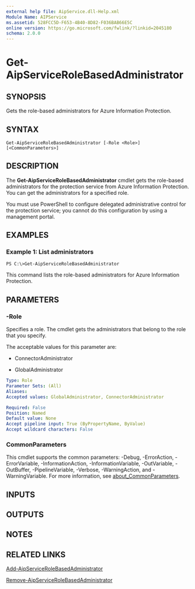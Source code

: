 ```yaml
---
external help file: AipService.dll-Help.xml
Module Name: AIPService
ms.assetid: 528FCC5D-F653-4B40-8D82-F036BAB66E5C
online version: https://go.microsoft.com/fwlink/?linkid=2045180
schema: 2.0.0
---
```


# Get-AipServiceRoleBasedAdministrator

## SYNOPSIS
Gets the role-based administrators for Azure Information Protection.

## SYNTAX

```
Get-AipServiceRoleBasedAdministrator [-Role <Role>] [<CommonParameters>]
```

## DESCRIPTION
The **Get-AipServiceRoleBasedAdministrator** cmdlet gets the role-based administrators for the protection service from Azure Information Protection. You can get the administrators for a specified role.

You must use PowerShell to configure delegated administrative control for the protection service; you cannot do this configuration by using a management portal.

## EXAMPLES

### Example 1: List administrators
```
PS C:\>Get-AipServiceRoleBasedAdministrator
```

This command lists the role-based administrators for Azure Information Protection.

## PARAMETERS

### -Role
Specifies a role. The cmdlet gets the administrators that belong to the role that you specify.

The acceptable values for this parameter are:

- ConnectorAdministrator

- GlobalAdministrator

```yaml
Type: Role
Parameter Sets: (All)
Aliases:
Accepted values: GlobalAdministrator, ConnectorAdministrator

Required: False
Position: Named
Default value: None
Accept pipeline input: True (ByPropertyName, ByValue)
Accept wildcard characters: False
```

### CommonParameters
This cmdlet supports the common parameters: -Debug, -ErrorAction, -ErrorVariable, -InformationAction, -InformationVariable, -OutVariable, -OutBuffer, -PipelineVariable, -Verbose, -WarningAction, and -WarningVariable. For more information, see [about_CommonParameters](http://go.microsoft.com/fwlink/?LinkID=113216).

## INPUTS

## OUTPUTS

## NOTES

## RELATED LINKS

[Add-AipServiceRoleBasedAdministrator](./Add-AipServiceRoleBasedAdministrator.md)

[Remove-AipServiceRoleBasedAdministrator](./Remove-AipServiceRoleBasedAdministrator.md)
